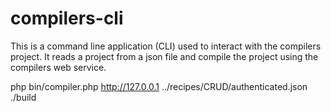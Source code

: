 # compilers-cli
This is a command line application (CLI) used to interact with the compilers project.  It reads a project from a json file and compile the project using the compilers web service.

php bin/compiler.php http://127.0.0.1 ../recipes/CRUD/authenticated.json ./build
